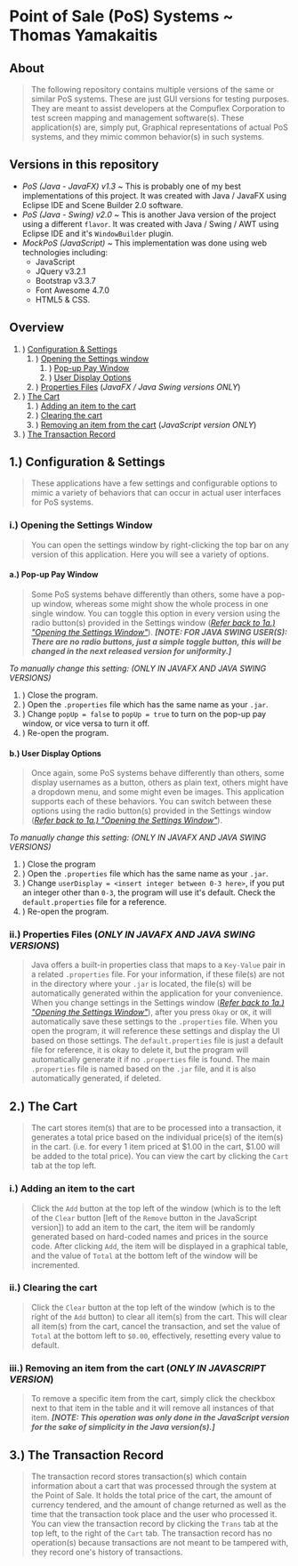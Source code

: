 Point of Sale (PoS) Systems ~ Thomas Yamakaitis
=====

About
-----
> The following repository contains multiple versions of the same or similar PoS systems. These are just GUI versions for testing purposes. They are meant to assist developers at the Compuflex Corporation to test screen mapping and management software(s). These application(s) are, simply put, Graphical representations of actual PoS systems, and they mimic common behavior(s) in such systems.

Versions in this repository
-----
 - *PoS (Java - JavaFX) v1.3* ~ This is probably one of my best implementations of this project. It was created with Java / JavaFX using Eclipse IDE and Scene Builder 2.0 software.
 - *PoS (Java - Swing) v2.0* ~ This is another Java version of the project using a different `flavor`. It was created with Java / Swing / AWT using Eclipse IDE and it's `WindowBuilder` plugin.
 - *MockPoS (JavaScript)* ~ This implementation was done using web technologies including:
     - JavaScript
     - JQuery v3.2.1
     - Bootstrap v3.3.7
     - Font Awesome 4.7.0
     - HTML5 & CSS.

Overview
-----
1. ) [Configuration & Settings](#1-configuration--settings)
    1. ) [Opening the Settings window](#i-opening-the-settings-window)
        1. ) [Pop-up Pay Window](#a-pop-up-pay-window)
        2. ) [User Display Options](#b-user-display-options)
    2. ) [Properties Files](#ii-properties-files-only-in-javafx-and-java-swing-versions) (*JavaFX / Java Swing versions ONLY*)
2. ) [The Cart](#2-the-cart)
    1. ) [Adding an item to the cart](#i-adding-an-item-to-the-cart)
    2. ) [Clearing the cart](#ii-clearing-the-cart)
    3. ) [Removing an item from the cart](#iii-removing-an-item-from-the-cart-only-in-javascript-version) (*JavaScript version ONLY*)
3. ) [The Transaction Record](#3-the-transaction-record)

## 1.) Configuration & Settings
> These applications have a few settings and configurable options to mimic a variety of behaviors that can occur in actual user interfaces for PoS systems.

  ### i.) Opening the Settings Window
> You can open the settings window by right-clicking the top bar on any version of this application. Here you will see a variety of options.

  #### a.) Pop-up Pay Window
> Some PoS systems behave differently than others, some have a pop-up window, whereas some might show the whole process in one single window. You can toggle this option in every version using the radio button(s) provided in the Settings window ([*Refer back to 1a.) "Opening the Settings Window"*](#i-opening-the-settings-window)). ***[NOTE: FOR JAVA SWING USER(S): There are no radio buttons, just a simple toggle button, this will be changed in the next released version for uniformity.]***

*To manually change this setting: (ONLY IN JAVAFX AND JAVA SWING VERSIONS)*
 1. ) Close the program.
 2. ) Open the `.properties` file which has the same name as your `.jar`.
 3. ) Change `popUp = false` to `popUp = true` to turn on the pop-up pay window, or vice versa to turn it off.
 4. ) Re-open the program.

#### b.) User Display Options
> Once again, some PoS systems behave differently than others, some display usernames as a button, others as plain text, others might have a dropdown menu, and some might even be images. This application supports each of these behaviors. You can switch between these options using the radio button(s) provided in the Settings window ([*Refer back to 1a.) "Opening the Settings Window"*](#i-opening-the-settings-window)).

*To manually change this setting: (ONLY IN JAVAFX AND JAVA SWING VERSIONS)*
  1. ) Close the program
  2. ) Open the `.properties` file which has the same name as your `.jar`.
  3. ) Change `userDisplay = <insert integer between 0-3 here>`, if you put an integer other than `0-3`, the program will use it's default. Check the `default.properties` file for a reference.
  4. ) Re-open the program.

### ii.) Properties Files (*ONLY IN JAVAFX AND JAVA SWING VERSIONS*)
> Java offers a built-in properties class that maps to a `Key-Value` pair in a related `.properties` file. For your information, if these file(s) are not in the directory where your `.jar` is located, the file(s) will be automatically generated within the application for your convenience. When you change settings in the Settings window ([*Refer back to 1a.) "Opening the Settings Window"*](#i-opening-the-settings-window)), after you press `Okay` or `OK`, it will automatically save these settings to the `.properties` file. When you open the program, it will reference these settings and display the UI based on those settings. The `default.properties` file is just a default file for reference, it is okay to delete it, but the program will automatically generate it if no `.properties` file is found. The main `.properties` file is named based on the `.jar` file, and it is also automatically generated, if deleted.

## 2.) The Cart
> The cart stores item(s) that are to be processed into a transaction, it generates a total price based on the individual price(s) of the item(s) in the cart. (i.e. for every 1 item priced at $1.00 in the cart, $1.00 will be added to the total price). You can view the cart by clicking the `Cart` tab at the top left.

### i.) Adding an item to the cart
> Click the `Add` button at the top left of the window (which is to the left of the `Clear` button [left of the `Remove` button in the JavaScript version]) to add an item to the cart, the item will be randomly generated based on hard-coded names and prices in the source code. After clicking `Add`, the item will be displayed in a graphical table, and the value of `Total` at the bottom left of the window will be incremented.

### ii.) Clearing the cart
> Click the `Clear` button at the top left of the window (which is to the right of the `Add` button) to clear all item(s) from the cart. This will clear all item(s) from the cart, cancel the transaction, and set the value of `Total` at the bottom left to `$0.00`, effectively, resetting every value to default.

### iii.) Removing an item from the cart (*ONLY IN JAVASCRIPT VERSION*)
> To remove a specific item from the cart, simply click the checkbox next to that item in the table and it will remove all instances of that item. ***[NOTE: This operation was only done in the JavaScript version for the sake of simplicity in the Java version(s).]***

## 3.) The Transaction Record
> The transaction record stores transaction(s) which contain information about a cart that was processed through the system at the Point of Sale. It holds the total price of the cart, the amount of currency tendered, and the amount of change returned as well as the time that the transaction took place and the user who processed it. You can view the transaction record by clicking the `Trans` tab at the top left, to the right of the `Cart` tab. The transaction record has no operation(s) because transactions are not meant to be tampered with, they record one's history of transactions.
